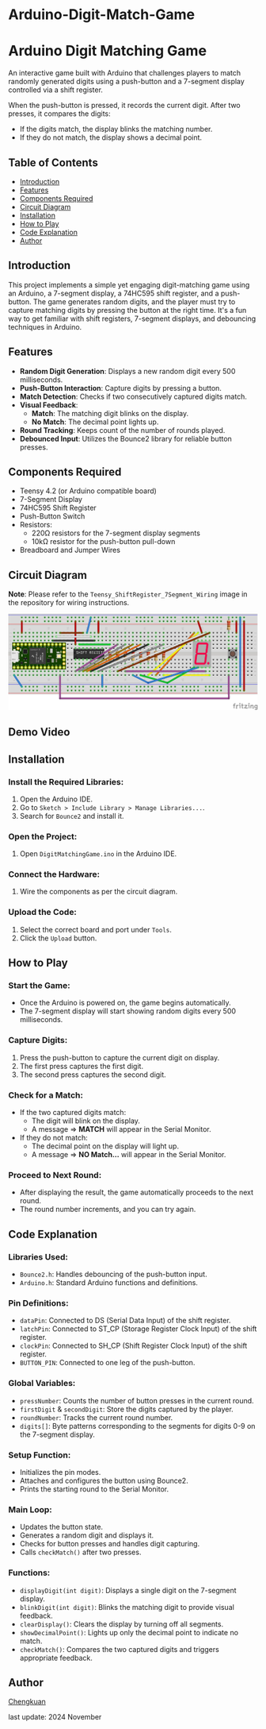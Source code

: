 # Arduino-Digit-Match-Game
# Arduino Digit Matching Game

An interactive game built with Arduino that challenges players to match randomly generated digits using a push-button and a 7-segment display controlled via a shift register.    

 When the push-button is pressed, it records the current digit. After two presses, it compares the digits:
 
- If the digits match, the display blinks the matching number.
- If they do not match, the display shows a decimal point.

## Table of Contents
- [Introduction](#introduction)
- [Features](#features)
- [Components Required](#components-required)
- [Circuit Diagram](#circuit-diagram)
- [Installation](#installation)
- [How to Play](#how-to-play)
- [Code Explanation](#code-explanation)
- [Author](#Author)


## Introduction
This project implements a simple yet engaging digit-matching game using an Arduino, a 7-segment display, a 74HC595 shift register, and a push-button. The game generates random digits, and the player must try to capture matching digits by pressing the button at the right time. It's a fun way to get familiar with shift registers, 7-segment displays, and debouncing techniques in Arduino.

## Features
- **Random Digit Generation**: Displays a new random digit every 500 milliseconds.
- **Push-Button Interaction**: Capture digits by pressing a button.
- **Match Detection**: Checks if two consecutively captured digits match.
- **Visual Feedback**:
    - **Match**: The matching digit blinks on the display.
    - **No Match**: The decimal point lights up.
- **Round Tracking**: Keeps count of the number of rounds played.
- **Debounced Input**: Utilizes the Bounce2 library for reliable button presses.

## Components Required
- Teensy 4.2 (or Arduino compatible board)
- 7-Segment Display
- 74HC595 Shift Register
- Push-Button Switch
- Resistors:
    - 220Ω resistors for the 7-segment display segments
    - 10kΩ resistor for the push-button pull-down
- Breadboard and Jumper Wires

## Circuit Diagram
**Note**: Please refer to the `Teensy_ShiftRegister_7Segment_Wiring` image in the repository for wiring instructions.

![Teensy_ShiftRegister_7Segment_Wiring](Teensy_ShiftRegister_7Segment_Wiring.jpg)

## Demo Video


## Installation

### Install the Required Libraries:
1. Open the Arduino IDE.
2. Go to `Sketch > Include Library > Manage Libraries...`.
3. Search for `Bounce2` and install it.

### Open the Project:
1. Open `DigitMatchingGame.ino` in the Arduino IDE.

### Connect the Hardware:
1. Wire the components as per the circuit diagram.

### Upload the Code:
1. Select the correct board and port under `Tools`.
2. Click the `Upload` button.

## How to Play
### Start the Game:
- Once the Arduino is powered on, the game begins automatically.
- The 7-segment display will start showing random digits every 500 milliseconds.

### Capture Digits:
1. Press the push-button to capture the current digit on display.
2. The first press captures the first digit.
3. The second press captures the second digit.

### Check for a Match:
- If the two captured digits match:
    - The digit will blink on the display.
    - A message => **MATCH** will appear in the Serial Monitor.
- If they do not match:
    - The decimal point on the display will light up.
    - A message => **NO Match...** will appear in the Serial Monitor.

### Proceed to Next Round:
- After displaying the result, the game automatically proceeds to the next round.
- The round number increments, and you can try again.

## Code Explanation
### Libraries Used:
- `Bounce2.h`: Handles debouncing of the push-button input.
- `Arduino.h`: Standard Arduino functions and definitions.

### Pin Definitions:
- `dataPin`: Connected to DS (Serial Data Input) of the shift register.
- `latchPin`: Connected to ST_CP (Storage Register Clock Input) of the shift register.
- `clockPin`: Connected to SH_CP (Shift Register Clock Input) of the shift register.
- `BUTTON_PIN`: Connected to one leg of the push-button.

### Global Variables:
- `pressNumber`: Counts the number of button presses in the current round.
- `firstDigit` & `secondDigit`: Store the digits captured by the player.
- `roundNumber`: Tracks the current round number.
- `digits[]`: Byte patterns corresponding to the segments for digits 0-9 on the 7-segment display.

### Setup Function:
- Initializes the pin modes.
- Attaches and configures the button using Bounce2.
- Prints the starting round to the Serial Monitor.

### Main Loop:
- Updates the button state.
- Generates a random digit and displays it.
- Checks for button presses and handles digit capturing.
- Calls `checkMatch()` after two presses.

### Functions:
- `displayDigit(int digit)`: Displays a single digit on the 7-segment display.
- `blinkDigit(int digit)`: Blinks the matching digit to provide visual feedback.
- `clearDisplay()`: Clears the display by turning off all segments.
- `showDecimalPoint()`: Lights up only the decimal point to indicate no match.
- `checkMatch()`: Compares the two captured digits and triggers appropriate feedback.

## Author
[Chengkuan](https://github.com/chengkuanz)

last update: 2024 November
